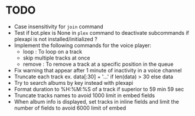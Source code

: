 # TODO

- Case insensitivity for `join` command
- Test if bot.plex is None in `plex` command to deactivate subcommands if plexapi is not installed/initialized ?
- Implement the following commands for the voice player:
    - loop : To loop on a track
    - skip multiple tracks at once
    - remove : To remove a track at a specific position in the queue
- Fix warning that appear after 1 minute of inactivity in a voice channel
- Truncate each track ex. data[:30] + '...' if len(data) > 30 else data
- Try to search albums by key instead with plexapi
- Format duration to %H:%M:%S of a track if superior to 59 min 59 sec
- Truncate tracks names to avoid 1000 limit in embed fields
- When album info is displayed, set tracks in inline fields and limit the number of fields to avoid 6000 limit of embed
